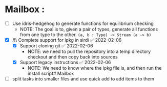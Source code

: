 # Mailbox :
  - [ ] Use idris-hedgehog to generate functions for equilibrium checking
    - NOTE: The goal is to, given a pair of types, generate all functions from
      one type to the other. `(a, b : Type) -> Stream (a -> b)`
  - [x] /!\ Complete support for ipkg in sirdi ✅ 2022-02-06
    - [x] Support cloning git ✅ 2022-02-06
      - NOTE: we need to pull the repository into a temp directory checkout and then copy back into sources
    - [x] Support legacy instructions ✅ 2022-02-06
      - NOTE: We need to know where the ipkg file is, and then run the install script# Mailbox
- [ ] split tasks into smaller files and use quick add to add items to them